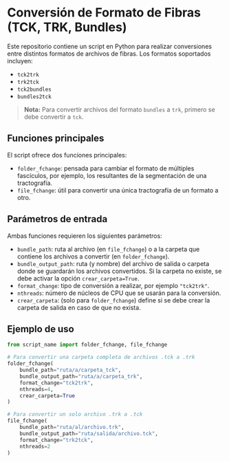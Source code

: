 # Conversión de Formato de Fibras (TCK, TRK, Bundles)

Este repositorio contiene un script en Python para realizar conversiones entre distintos formatos de archivos de fibras. Los formatos soportados incluyen:

- `tck2trk`  
- `trk2tck`  
- `tck2bundles`  
- `bundles2tck`  

> **Nota:** Para convertir archivos del formato `bundles` a `trk`, primero se debe convertir a `tck`.

## Funciones principales

El script ofrece dos funciones principales:

- `folder_fchange`: pensada para cambiar el formato de múltiples fascículos, por ejemplo, los resultantes de la segmentación de una tractografía.
- `file_fchange`: útil para convertir una única tractografía de un formato a otro.

## Parámetros de entrada

Ambas funciones requieren los siguientes parámetros:

- `bundle_path`: ruta al archivo (en `file_fchange`) o a la carpeta que contiene los archivos a convertir (en `folder_fchange`).
- `bundle_output_path`: ruta (y nombre) del archivo de salida o carpeta donde se guardarán los archivos convertidos. Si la carpeta no existe, se debe activar la opción `crear_carpeta=True`.
- `format_change`: tipo de conversión a realizar, por ejemplo `"tck2trk"`.
- `nthreads`: número de núcleos de CPU que se usarán para la conversión.
- `crear_carpeta`: (solo para `folder_fchange`) define si se debe crear la carpeta de salida en caso de que no exista.

## Ejemplo de uso

```python
from script_name import folder_fchange, file_fchange

# Para convertir una carpeta completa de archivos .tck a .trk
folder_fchange(
    bundle_path="ruta/a/carpeta_tck",
    bundle_output_path="ruta/a/carpeta_trk",
    format_change="tck2trk",
    nthreads=4,
    crear_carpeta=True
)

# Para convertir un solo archivo .trk a .tck
file_fchange(
    bundle_path="ruta/al/archivo.trk",
    bundle_output_path="ruta/salida/archivo.tck",
    format_change="trk2tck",
    nthreads=2
)

